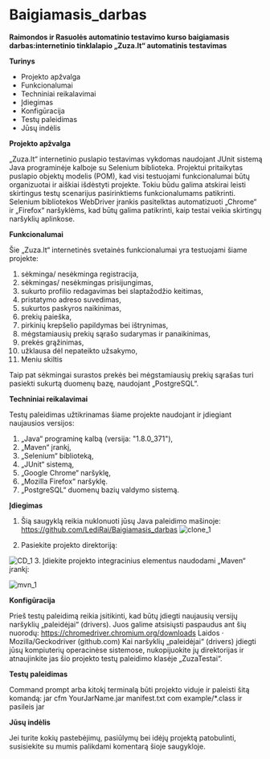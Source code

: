 # Baigiamasis_darbas

**Raimondos ir Rasuolės automatinio testavimo kurso baigiamasis darbas:internetinio tinklalapio „Zuza.lt“ automatinis testavimas**


**Turinys**

- Projekto apžvalga
- Funkcionalumai
- Techniniai reikalavimai
- Įdiegimas
- Konfigūracija
- Testų paleidimas
- Jūsų indėlis


**Projekto apžvalga**

„Zuza.lt“ internetinio puslapio testavimas vykdomas naudojant JUnit sistemą Java programinėje kalboje su Selenium biblioteka. Projektui pritaikytas puslapio objektų modelis (POM), kad visi testuojami funkcionalumai būtų organizuotai ir aiškiai išdėstyti projekte. Tokiu būdu galima atskirai leisti skirtingus testų scenarijus pasirinktiems funkcionalumams patikrinti.
Selenium bibliotekos WebDriver įrankis pasitelktas automatizuoti „Chrome“ ir „Firefox“ naršyklėms, kad būtų galima patikrinti, kaip testai veikia skirtingų naršyklių aplinkose.


**Funkcionalumai**

Šie „Zuza.lt“ internetinės svetainės funkcionalumai yra testuojami šiame projekte:
1. sėkminga/ nesėkminga registracija,
2. sėkmingas/ nesėkmingas prisijungimas,
3. sukurto profilio redagavimas bei slaptažodžio keitimas,
4. pristatymo adreso suvedimas,
5. sukurtos paskyros naikinimas,
6. prekių paieška,
7. pirkinių krepšelio papildymas bei ištrynimas,
8. mėgstamiausių prekių sąrašo sudarymas ir panaikinimas,
9. prekės grąžinimas,
10. užklausa dėl nepateikto užsakymo,
11. Meniu skiltis

Taip pat sėkmingai surastos prekės bei mėgstamiausių prekių sąrašas turi pasiekti sukurtą duomenų bazę, naudojant „PostgreSQL“.


**Techniniai reikalavimai**

Testų paleidimas užtikrinamas šiame projekte naudojant ir įdiegiant naujausios versijos:
1. „Java“ programinę kalbą (versija: "1.8.0_371"),
2. „Maven“ įrankį,
3. „Selenium“ biblioteką,
4. „JUnit“ sistemą,
5. „Google Chrome“ naršyklę,
6. „Mozilla Firefox“ naršyklę.
7. „PostgreSQL“ duomenų bazių valdymo sistemą.


**Įdiegimas**


1. Šią saugyklą reikia nuklonuoti jūsų Java paleidimo mašinoje:
https://github.com/LediRai/Baigiamasis_darbas
![clone_1](clone_1.png)

2. Pasiekite projekto direktoriją:

![CD_1](CD_1.png)
3. Įdiekite projekto integracinius elementus naudodami „Maven“ įrankį:

![mvn_1](mvn_1.png)

**Konfigūracija**

Prieš testų paleidimą reikia įsitikinti, kad būtų įdiegti naujausių versijų  naršyklių „paleidėjai“ (drivers). Juos galime atsisiųsti paspaudus ant šių nuorodų:
https://chromedriver.chromium.org/downloads
Laidos · Mozilla/Geckodriver (github.com)
Kai naršyklių „paleidėjai“ (drivers) įdiegti jūsų kompiuterių operacinėse sistemose, nukopijuokite jų direktorijas ir atnaujinkite jas šio projekto testų paleidimo klasėje „ZuzaTestai“.


**Testų paleidimas**

Command prompt arba kitokį terminalą būti projekto viduje ir paleisti šitą komandą: jar cfm YourJarName.jar manifest.txt com example/*.class ir pasileis jar


**Jūsų indėlis**

Jei turite kokių pastebėjimų, pasiūlymų bei idėjų projektą patobulinti, susisiekite su mumis palikdami komentarą šioje saugykloje.




